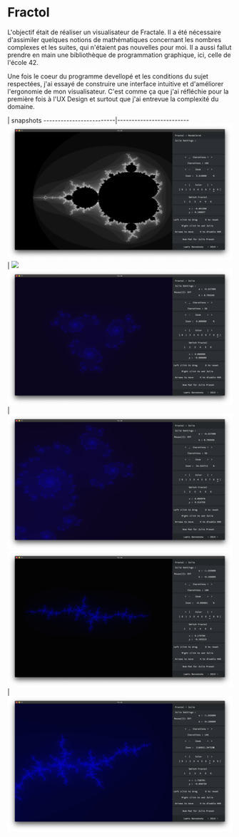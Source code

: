 # Fractol

L'objectif était de réaliser un visualisateur de Fractale. Il a été nécessaire d'assimiler quelques notions de mathématiques concernant les nombres complexes et les suites, qui n'étaient pas nouvelles pour moi. Il a aussi fallut prendre en main une bibliothèque de programmation graphique, ici, celle de l'école 42.

Une fois le coeur du programme devellopé et les conditions du sujet respectées, j'ai essayé de construire une interface intuitive et d'améliorer l'ergonomie de mon visualisateur. C'est comme ça que j'ai réfléchie pour la première fois à l'UX Design et surtout que j'ai entrevue la complexité du domaine.

  | snapshots
-------------------------|-------------------------
![](meds/pic3.png)  | ![](meds/dezoom.gif) 
![](meds/pic1.png)  |  ![](meds/pic2.png)
![](meds/pic4.png)  |  ![](meds/pic5.png)

